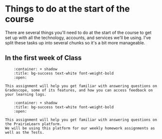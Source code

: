 Things to do at the start of the course
=======================

There are several things you'll need to do at the start of the course to get set up with all the technology, accounts, and services we'll be using.
I've split these tasks up into several chunks so it's a bit more manageable. 

## In the first week of Class

```{dropdown} 7. Complete the first Learning Log (LL01) on Gradescope.
    :container: + shadow
    :title: bg-success text-white font-weight-bold
    :open:

This assignment will help you get familiar with answering questions on Gradescope, some of its features, and how you can access feedback on your learning logs.
```

```{dropdown} 8. Complete your first Homework (HW01) PrairieLearn.
    :container: + shadow
    :title: bg-success text-white font-weight-bold
    :open:

This assignment will help you get familiar with answering questions on the PrairieLearn platform.
We will be using this platform for our weekly homework assignments as well as the Tests.
```